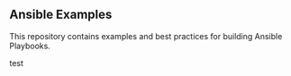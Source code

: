 
Ansible Examples
----------------

This repository contains examples and best practices for building Ansible Playbooks.

test
